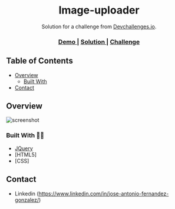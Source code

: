 <!-- Please update value in the {}  -->

<h1 align="center">Image-uploader</h1>

<div align="center">
   Solution for a challenge from  <a href="http://devchallenges.io" target="_blank">Devchallenges.io</a>.
</div>

<div align="center">
  <h3>
    <a href="https://6343ecc252bd9b008279bf8c--verdant-entremet-848d09.netlify.app/">
      Demo
    </a>
    <span> | </span>
    <a href="https://devchallenges.io/solutions/VkiqjTOKeB1AoZrIom6o">
      Solution
    </a>
    <span> | </span>
    <a href="https://devchallenges.io/challenges/O2iGT9yBd6xZBrOcVirx">
      Challenge
    </a>
  </h3>
</div>

<!-- TABLE OF CONTENTS -->

## Table of Contents

- [Overview](#overview)
  - [Built With](#built-with)
- [Contact](#contact)

<!-- OVERVIEW -->

## Overview

![screenshot](https://i.ibb.co/XFxFDvv/Captura-de-pantalla-2022-10-10-121000.png)


### Built With 🧑‍💻


- [JQuery](https://jquery.com/)
- [HTML5]
- [CSS]


## Contact
- Linkedin (https://www.linkedin.com/in/jose-antonio-fernandez-gonzalez/)

